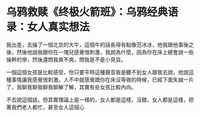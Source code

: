 # 乌鸦救赎《终极火箭班》：乌鸦经典语录：女人真实想法

我出差，去操了一個北京的大牛，這個牛的話長得有點像范冰冰，他我跟他事後之後，然後他說我跟你在一塊兒感覺很刺激，我說為什麼，因為你在床上總會說一些操幹的慘，然後還問我爽不爽，問我是不是小見貨。

一個這個女孩是比較感受，你只要平時這種聲音我是聽不到女人跟我去說，他說這種事情讓我感覺很刺激，人不中就感覺跟你在床沒等做的時候，已經下面失誠一片了，我聊我聊我聊我聊解了解，其實有些女孩比較內向。

不去說這個話，但其實理論上是一樣的，女人都是這樣，沒錯，女人都是這樣，把著我們老人都忙，甚至女人這個心
